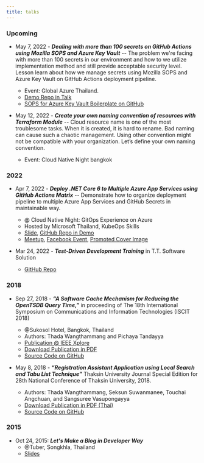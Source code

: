 ```yaml
---
title: talks
---
```


### Upcoming
- May 7, 2022 - ***Dealing with more than 100 secrets on GitHub Actions using Mozilla SOPS and Azure Key Vault*** -- The problem we're facing with more than 100 secrets in our environment and how to we utilize implementation method and still provide acceptable security level. Lesson learn about how we manage secrets using Mozilla SOPS and Azure Key Vault on GitHub Actions deployment pipeline.
  - Event: Global Azure Thailand.
  - [Demo Repo in Talk](https://github.com/mildronize/100-secrets-github-actions-sops-with-azure-key-vault)
  - [SOPS for Azure Key Vault Boilerplate on GitHub](https://github.com/mildronize/sops-with-azure-keyvault-secrets)

- May 12, 2022 - ***Create your own naming convention of resources with Terraform Module*** -- Cloud resource name is one of the most troublesome tasks. When it is created, it is hard to rename. Bad naming can cause such a chaotic management. Using other convention might not be compatible with your organization. Let’s define your own naming convention.
  - Event: Cloud Native Night bangkok

### 2022

- Apr 7, 2022 - ***Deploy .NET Core 6 to Multiple Azure App Services using GitHub Actions Matrix*** -- Demonstrate how to organize deployment pipeline to multiple Azure App Services and GitHub Secrets in maintainable way.
  - @ Cloud Native Night: GitOps Experience on Azure
  - Hosted by Microsoft Thailand, KubeOps Skills
  - [Slide](https://docs.google.com/presentation/d/1ctnqJfWxpH-s5l7zkvN9tiXReuxeLajauWfsQ9CkGmU/edit?usp=sharing), [GitHub Repo in Demo](https://github.com/mildronize/deploy-multiple-azure-app-services-using-github-actions-matrix)
  - [Meetup](https://www.meetup.com/cloud-native-bangkok-meetup-group/events/284972789/), [Facebook Event](https://www.facebook.com/events/549929293012414/), [Promoted Cover Image](/files/talks/2022-04-07.jpeg)

- Mar 24, 2022 - ***Test-Driven Development Training*** in T.T. Software Solution
  - [GitHub Repo](https://github.com/dotnetthailand/kata-workshop)

### 2018
- Sep 27, 2018 - ***“A Software Cache Mechanism for Reducing the OpenTSDB Query Time,”*** in proceeding of The 18th International Symposium on Communications and Information Technologies (ISCIT 2018)
  - @Sukosol Hotel, Bangkok, Thailand
  - Authors: Thada Wangthammang and Pichaya Tandayya
  - [Publication @ IEEE Xplore](https://ieeexplore.ieee.org/document/8587857)
  - [Download Publication in PDF](/files/publications/2018%20-%20A%20Software%20Cache%20Mechanism%20for%20Reducing%20the%20OpenTSDB%20Query%20Time.pdf)
  - [Source Code on GitHub](https://github.com/mildronize?tab=repositories&q=tscache)

- May 8, 2018 - ***“Registration Assistant Application using Local Search and Tabu List Technique”*** Thaksin University Journal Special Edition for 28th National Conference of Thaksin University, 2018.
  - Authors: Thada Wangthammang, Seksun Suwanmanee, Touchai Angchuan, and Sangsuree Vasupongayya
  - [Download Publication in PDF (Thai)](/files/publications/2018%20-%20Registration%20Assistant%20Application%20using%20Local%20Search%20and%20Tabu%20List%20Technique.pdf)
  - [Source Code on GitHub](https://github.com/mildronize/R2ALS)

### 2015
- Oct 24, 2015: ***Let's Make a Blog in Developer Way***
  - @Tuber, Songkhla, Thailand
  - [Slides](https://github.com/mildronize/slides/tree/master/slides/barcampsk4-blog-dev-with-github-page)